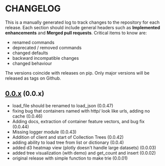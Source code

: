 # CHANGELOG

This is a manually generated log to track changes to the repository for each release. 
Each section should include general headers such as **Implemented enhancements** 
and **Merged pull requests**. Critical items to know are:

 - renamed commands
 - deprecated / removed commands
 - changed defaults
 - backward incompatible changes
 - changed behaviour

The versions coincide with releases on pip. Only major versions will be released as tags on Github.

## [0.0.x](https://github.com/singularityhub/container-tree/tree/master) (0.0.x)
 - load_file should be renamed to load_json (0.0.47)
 - fixing bug that containers named with http/ look like urls, adding no cache (0.0.46)
 - Adding docs, extraction of container feature vectors, and bug fix (0.0.44)
 - Missing logger module (0.0.43)
 - Addition of client and start of Collection Trees (0.0.42)
 - adding ability to load tree from list or dictionary (0.0.4)
 - added d3 heatmap view (plotly doesn't handle large datasets) (0.0.03)
 - added tree visualization (with demo) and get_count and insert (0.0.02)
 - original release with simple function to make trie (0.0.01)
